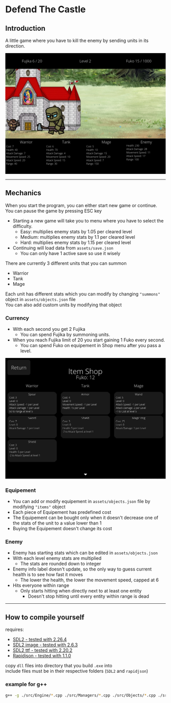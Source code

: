 # Defend The Castle

## Introduction

A little game where you have to kill the enemy by sending units in its direction.

![](/img/game_screen.jpg)

---

## Mechanics

When you start the program, you can either start new game or continue.
You can pause the game by pressing ESC key

-   Starting a new game will take you to menu where you have to select the difficulty.
    -   Easy: multiplies enemy stats by 1.05 per cleared level
    -   Medium: multiplies enemy stats by 1.1 per cleared level
    -   Hard: multiplies enemy stats by 1.15 per cleared level
-   Continuing will load data from `assets/save.json`
    -   You can only have 1 active save so use it wisely

There are currently 3 different units that you can summon

-   Warrior
-   Tank
-   Mage

Each unit has different stats which you can modify by changing `"summons"` object in `assets/objects.json` file \
You can also add custom units by modifying that object

### Currency

-   With each second you get 2 Fujika
    -   You can spend Fujika by summoning units.
-   When you reach Fujika limit of 20 you start gaining 1 Fuko every second.
    -   You can spend Fuko on equipement in Shop menu after you pass a level.

![](/img/shop_menu.jpg)

### Equipement

-   You can add or modify equipement in `assets/objects.json` file by modifying `"items"` object
-   Each piece of Equipement has predefined cost
-   The Equipement can be bought only when it doesn't decrease one of the stats of the unit to a value lower than 1
-   Buying the Equipement doesn't change its cost

### Enemy

-   Enemy has starting stats which can be edited in `assets/objects.json`
-   With each level enemy stats are multiplied
    -   The stats are rounded down to integer
-   Enemy info label doesn't update, so the only way to guess current health is to see how fast it moves
    -   The lower the health, the lower the movement speed, capped at 6
-   Hits everyone within range
    -   Only starts hitting when directly next to at least one entity
        -   Doesn't stop hitting until every entity within range is dead

---

## How to compile yourself

requires:

-   [SDL2 - tested with 2.26.4](https://github.com/libsdl-org/SDL/releases)
-   [SDL2 image - tested with 2.6.3](https://github.com/libsdl-org/SDL_image/releases)
-   [SDL2 ttf - tested with 2.20.2](https://github.com/libsdl-org/SDL_ttf/releases)
-   [Rapidjson - tested with 1.1.0](https://github.com/Tencent/rapidjson/releases)

copy `dll` files into directory that you build `.exe` into \
include files must be in their respective folders (`SDL2` and `rapidjson`)

### example for g++

```bash
g++ -g ./src/Engine/*.cpp ./src/Managers/*.cpp ./src/Objects/*.cpp ./src/UserInterface/*.cpp -o ./build/game.exe -I"./include" -L"./lib" -lSDL2 -lSDL2_image -lSDL2_ttf --std=c++14
```
